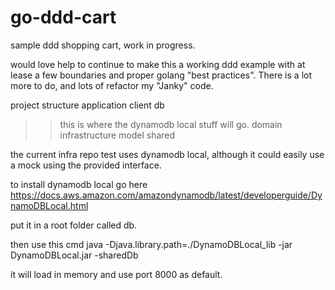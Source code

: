 # go-ddd-cart
sample ddd shopping cart, work in progress.

would love help to continue to make this a working ddd example with at lease a few boundaries and proper golang "best practices".  There is a lot more to do, and lots of refactor my "Janky" code.





project structure
application
client
db
>>this is where the dynamodb local stuff will go.
domain
infrastructure
model
shared

the current  infra repo test uses dynamodb local, although it could easily use a mock using the provided interface.

to install dynamodb local go here https://docs.aws.amazon.com/amazondynamodb/latest/developerguide/DynamoDBLocal.html

put it in a root folder called db.

then use this cmd java -Djava.library.path=./DynamoDBLocal_lib -jar DynamoDBLocal.jar -sharedDb

it will load in memory and use port 8000 as default.
